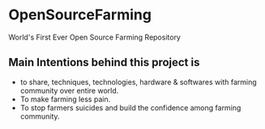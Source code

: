 # OpenSourceFarming
World's First Ever Open Source Farming Repository

## Main Intentions behind this project is
* to share, techniques, technologies, hardware & softwares with farming community over entire world.
* To make farming less pain.
* To stop farmers suicides and build the confidence among farming community.

